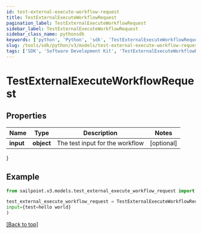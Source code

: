 ```yaml
---
id: test-external-execute-workflow-request
title: TestExternalExecuteWorkflowRequest
pagination_label: TestExternalExecuteWorkflowRequest
sidebar_label: TestExternalExecuteWorkflowRequest
sidebar_class_name: pythonsdk
keywords: ['python', 'Python', 'sdk', 'TestExternalExecuteWorkflowRequest', 'TestExternalExecuteWorkflowRequest'] 
slug: /tools/sdk/python/v3/models/test-external-execute-workflow-request
tags: ['SDK', 'Software Development Kit', 'TestExternalExecuteWorkflowRequest', 'TestExternalExecuteWorkflowRequest']
---
```


# TestExternalExecuteWorkflowRequest


## Properties

Name | Type | Description | Notes
------------ | ------------- | ------------- | -------------
**input** | **object** | The test input for the workflow | [optional] 
}

## Example

```python
from sailpoint.v3.models.test_external_execute_workflow_request import TestExternalExecuteWorkflowRequest

test_external_execute_workflow_request = TestExternalExecuteWorkflowRequest(
input={test=hello world}
)

```
[[Back to top]](#) 

